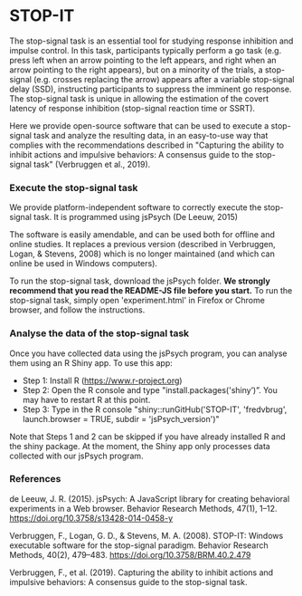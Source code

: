 # STOP-IT

The stop-signal task is an essential tool for studying response inhibition and impulse control. In this task, participants typically perform a go task (e.g. press left when an arrow pointing to the left appears, and right when an arrow pointing to the right appears), but on a minority of the trials, a stop-signal (e.g. crosses replacing the arrow) appears after a variable stop-signal delay (SSD), instructing participants to suppress the imminent go response. The stop-signal task is unique in allowing the estimation of the covert latency of response inhibition (stop-signal reaction time or SSRT).

Here we provide open-source software that can be used to execute a stop-signal task and analyze the resulting data, in an easy-to-use way that complies with the recommendations described in "Capturing the ability to inhibit actions and impulsive behaviors: A consensus guide to the stop-signal task" (Verbruggen et al., 2019).

### Execute the stop-signal task
We provide platform-independent software to correctly execute the stop-signal task. It is programmed using jsPsych (De Leeuw, 2015)

The software is easily amendable, and can be used both for offline and online studies. It replaces a previous version (described in Verbruggen, Logan, & Stevens, 2008) which is no longer maintained (and which can online be used in Windows computers). 

To run the stop-signal task, download the jsPsych folder. **We strongly recommend that you read the README-JS file before you start.** To run the stop-signal task, simply open 'experiment.html' in Firefox or Chrome browser, and follow the instructions.

### Analyse the data of the stop-signal task
Once you have collected data using the jsPsych program, you can analyse them using an R Shiny app.
To use this app:

- Step 1: Install R (https://www.r-project.org)
- Step 2: Open the R console and type "install.packages('shiny’)”. You may have to restart R at this point.
- Step 3: Type in the R console "shiny::runGitHub('STOP-IT', 'fredvbrug', launch.browser = TRUE, subdir = 'jsPsych_version')"

Note that Steps 1 and 2 can be skipped if you have already installed R and the shiny package. At the moment, the Shiny app only processes data collected with our jsPsych program.  


### References
de Leeuw, J. R. (2015). jsPsych: A JavaScript library for creating behavioral experiments in a Web browser. Behavior Research Methods, 47(1), 1–12. https://doi.org/10.3758/s13428-014-0458-y

Verbruggen, F., Logan, G. D., & Stevens, M. A. (2008). STOP-IT: Windows executable software for the stop-signal paradigm. Behavior Research Methods, 40(2), 479–483. https://doi.org/10.3758/BRM.40.2.479

Verbruggen, F., et al. (2019). Capturing the ability to inhibit actions and impulsive behaviors: A consensus guide to the stop-signal task.
